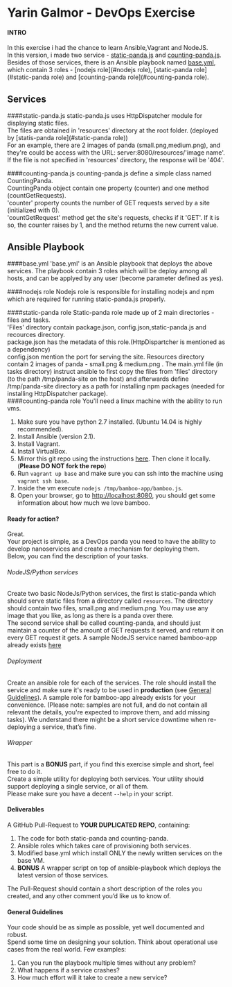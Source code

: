 # Yarin Galmor - DevOps Exercise
#### INTRO
In this exercise i had the chance to learn Ansible,Vagrant and NodeJS.  
In this version, i made two service - [static-panda.js](#static-panda.js) and [counting-panda.js](#counting-panda.js).  
Besides of those services, there is an Ansible playbook named [base.yml](#base.yml), which contain 3 roles - [nodejs role](#nodejs role), [static-panda role](#static-panda role) and [counting-panda role](#counting-panda role).

## Services
####static-panda.js
static-panda.js uses HttpDispatcher module for displaying static files.  
The files are obtained in 'resources' directory at the root folder. (deployed by [statis-panda role](#static-panda role))  
For an example, there are 2 images of panda (small.png,medium.png), and they're could be access with the URL: server:8080/resources/'image name'.  
If the file is not specified in 'resources' directory, the response will be '404'.  

####counting-panda.js
counting-panda.js define a simple class named CountingPanda.  
CountingPanda object contain one property (counter) and one method (countGetRequests).  
'counter' property counts the number of GET requests served by a site (initialized with 0).  
'countGetRequest' method get the site's requests, checks if it 'GET'. If it is so, the counter raises by 1, and the method returns the new current value.

## Ansible Playbook
####base.yml
'base.yml' is an Ansible playbook that deploys the above services. 
The playbook contain 3 roles which will be deploy among all hosts, and can be applyed by any user (become parameter defined as yes). 

####nodejs role
Nodejs role is responsible for installing nodejs and npm which are required for running static-panda.js properly.

####static-panda role
Static-panda role made up of 2 main directories - files and tasks.  
'Files' directory contain package.json, config.json,static-panda.js and recources directory.  
package.json has the metadata of this role.(HttpDispartcher is mentioned as a dependency)  
config.json mention the port for serving the site.
Resources directory contain 2 images of panda - small.png & medium.png .
The main.yml file (in tasks directory) instruct ansible to first copy the files from 'files' directory (to the path /tmp/panda-site on the host) and afterwards define /tmp/panda-site directory as a path for installing npm packages (needed for installing HttpDispatcher package).  
####counting-panda role
You'll need a linux machine with the ability to run vms.

1. Make sure you have python 2.7 installed. (Ubuntu 14.04 is highly recommended).
1. Install Ansible (version 2.1).
1. Install Vagrant.
1. Install VirtualBox.
1. Mirror this git repo using the instructions [here](https://help.github.com/articles/duplicating-a-repository). Then clone it locally. (**Please DO NOT fork the repo**)
1. Run `vagrant up base` and make sure you can ssh into the machine using `vagrant ssh base`.
1. Inside the vm execute `nodejs /tmp/bamboo-app/bamboo.js`.
1. Open your browser, go to <http://localhost:8080>, you should get some information about how much we love bamboo.

#### Ready for action?
Great.  
Your project is simple, as a DevOps panda you need to have the ability to develop nanoservices and create a mechanism for deploying them.  
Below, you can find the description of your tasks.

###### NodeJS/Python services
Create two basic NodeJs/Python services, the first is static-panda which should serve static files from a directory called `resources`. The directory should contain two files, small.png and medium.png. You may use any image that you like, as long as there is a panda over there.  
The second service shall be called counting-panda, and should just maintain a counter of the amount of GET requests it served, and return it on every GET request it gets.
A sample NodeJS service named bamboo-app already exists  [here](roles/bamboo/files/bamboo-app)

###### Deployment
Create an ansible role for each of the services. The role should install the service and make sure it's ready to be used in **production** (see [General Guidelines](#general-guidelines)). 
A sample role for bamboo-app already exists for your convenience.  (Please note: samples are not full, and do not contain all relevant the details, you're expected to improve them, and add missing tasks).
We understand there might be a short service downtime when re-deploying a service, that’s fine.

###### Wrapper
This part is a **BONUS** part, if you find this exercise simple and short, feel free to do it.  
Create a simple utility for deploying both services. Your utility should support deploying a single service, or all of them.  
Please make sure you have a decent `--help` in your script.

#### Deliverables
A GitHub Pull-Request to **YOUR DUPLICATED REPO**, containing:  

1. The code for both static-panda and counting-panda.
1. Ansible roles which takes care of provisioning both services.
1. Modified base.yml which install ONLY the newly written services on the base VM.
1. **BONUS** A wrapper script on top of ansible-playbook which deploys the latest version of those services.

The Pull-Request should contain a short description of the roles you created, and any other comment you’d like us to know of.

#### General Guidelines
Your code should be as simple as possible, yet well documented and robust.  
Spend some time on designing your solution. 
Think about operational use cases from the real world. Few examples:

1. Can you run the playbook multiple times without any problem?
1. What happens if a service crashes?
1. How much effort will it take to create a new service?
